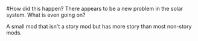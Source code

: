 #How did this happen?
There appears to be a new problem in the solar system. What is even going on?

A small mod that isn't a story mod but has more story than most non-story mods.